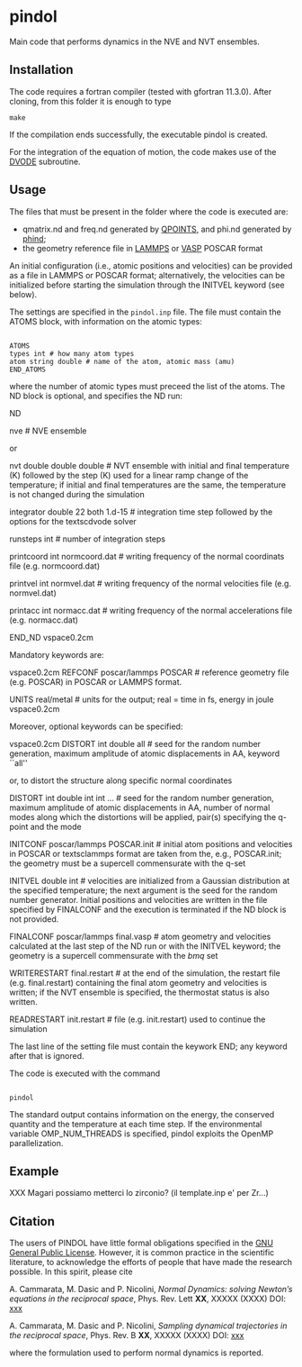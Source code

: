 # pindol

Main code that performs dynamics in the NVE and NVT ensembles. 

## Installation

The code requires a fortran compiler (tested with gfortran 11.3.0). After cloning, from this folder it is enough to type

`make`

If the compilation ends successfully, the executable pindol is created.

For the integration of the equation of motion, the code makes use of the [DVODE](https://computing.llnl.gov/sites/default/files/dvode.f) subroutine.


## Usage

The files that must be present in the folder where the code is executed are:

- qmatrix.nd and freq.nd generated by [QPOINTS](https://github.com/acammarat/phtools/tree/main/qpoints), and phi.nd generated by [phind](https://github.com/acammarat/pindol/tree/main/phind);
- the geometry reference file in [LAMMPS](https://www.lammps.org) or [VASP](https://www.vasp.at) POSCAR format

An initial configuration (i.e., atomic positions and velocities) can be provided as a file in LAMMPS or POSCAR format; alternatively, the velocities can be initialized before starting the simulation through the INITVEL keyword (see below).

The settings are specified in the `pindol.inp` file. The file must contain the ATOMS block, with information on the atomic types:

```

ATOMS
types int # how many atom types
atom string double # name of the atom, atomic mass (amu)
END_ATOMS

```

where the number of atomic types must preceed the list of the atoms. The ND block is optional, and specifies the ND run:

ND

nve # NVE ensemble

or

nvt double double double # NVT ensemble with initial and final temperature (K) followed by the step (K) used for a linear ramp change of the temperature; if initial and final temperatures are the same, the temperature is not changed during the simulation

integrator double 22 both 1.d-15 # integration time step followed by the options for the textscdvode solver

runsteps int # number of integration steps

printcoord int normcoord.dat # writing frequency of the normal coordinats file (e.g. normcoord.dat)

printvel int normvel.dat # writing frequency of the normal velocities file (e.g. normvel.dat)

printacc int normacc.dat # writing frequency of the normal accelerations file (e.g. normacc.dat)

END_ND
vspace0.2cm

Mandatory keywords are:

vspace0.2cm
REFCONF poscar/lammps POSCAR # reference geometry file (e.g. POSCAR) in POSCAR or LAMMPS format.

UNITS real/metal # units for the output; real = time in fs, energy in joule
vspace0.2cm

Moreover, optional keywords can be specified:

vspace0.2cm
DISTORT int double all # seed for the random number generation, maximum amplitude of atomic displacements in AA, keyword ``all''

or, to distort the structure along specific normal coordinates

DISTORT int double int int ... # seed for the random number generation, maximum amplitude of atomic displacements in AA, number of normal modes along which the distortions will be applied, pair(s) specifying the q-point and the mode

INITCONF poscar/lammps POSCAR.init # initial atom positions and velocities in POSCAR or textsclammps format are taken from the, e.g., POSCAR.init; the geometry must be a supercell commensurate with the q-set

INITVEL double int # velocities are initialized from a Gaussian distribution at the specified temperature; the next argument is the seed for the random number generator. Initial positions and velocities are written in the file specified by FINALCONF and the execution is terminated if the ND block is not provided.

FINALCONF poscar/lammps final.vasp # atom geometry and velocities calculated at the last step of the ND run or with the INITVEL keyword; the geometry is a supercell commensurate with the $bmq$ set

WRITERESTART final.restart # at the end  of the simulation, the restart file (e.g. final.restart) containing the final atom geometry and velocities is written; if the NVT ensemble is specified, the thermostat status is also written.

READRESTART init.restart # file (e.g. init.restart) used to continue the simulation

The last line of the setting file must contain the keywork END; any keyword after that is ignored.

The code is executed with the command

```

pindol

```

The standard output contains information on the energy, the conserved quantity and the temperature at each time step. If the environmental variable OMP_NUM_THREADS is specified, pindol exploits the OpenMP parallelization.

## Example

XXX Magari possiamo metterci lo zirconio? (il template.inp e' per Zr...)

## Citation

The users of PINDOL have little formal obligations specified in the [GNU General Public License](https://www.gnu.org/licenses/old-licenses/gpl-2.0.txt).
However, it is common practice in the scientific literature, to acknowledge the efforts of people that have made the research possible.
In this spirit, please cite

A. Cammarata, M. Dasic and P. Nicolini, *Normal Dynamics: solving Newton’s equations in the reciprocal space*, Phys. Rev. Lett **XX**, XXXXX (XXXX) DOI: [xxx](https://doi.org/10.1103/xxx)

A. Cammarata, M. Dasic and P. Nicolini, *Sampling dynamical trajectories in the reciprocal space*, Phys. Rev. B **XX**, XXXXX (XXXX) DOI: [xxx](https://doi.org/10.1103/xxx)

where the formulation used to perform normal dynamics is reported.


